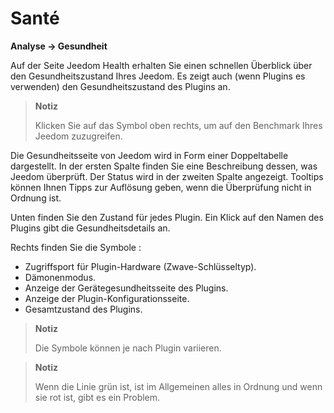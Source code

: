 # Santé

**Analyse → Gesundheit**

Auf der Seite Jeedom Health erhalten Sie einen schnellen Überblick über den Gesundheitszustand Ihres Jeedom.
Es zeigt auch (wenn Plugins es verwenden) den Gesundheitszustand des Plugins an.

> **Notiz**
>
> Klicken Sie auf das Symbol oben rechts, um auf den Benchmark Ihres Jeedom zuzugreifen.

Die Gesundheitsseite von Jeedom wird in Form einer Doppeltabelle dargestellt.
In der ersten Spalte finden Sie eine Beschreibung dessen, was Jeedom überprüft. Der Status wird in der zweiten Spalte angezeigt.
Tooltips können Ihnen Tipps zur Auflösung geben, wenn die Überprüfung nicht in Ordnung ist.

Unten finden Sie den Zustand für jedes Plugin. Ein Klick auf den Namen des Plugins gibt die Gesundheitsdetails an.

Rechts finden Sie die Symbole :

- Zugriffsport für Plugin-Hardware (Zwave-Schlüsseltyp).
- Dämonenmodus.
- Anzeige der Gerätegesundheitsseite des Plugins.
- Anzeige der Plugin-Konfigurationsseite.
- Gesamtzustand des Plugins.

> **Notiz**
>
> Die Symbole können je nach Plugin variieren.

> **Notiz**
>
> Wenn die Linie grün ist, ist im Allgemeinen alles in Ordnung und wenn sie rot ist, gibt es ein Problem.
